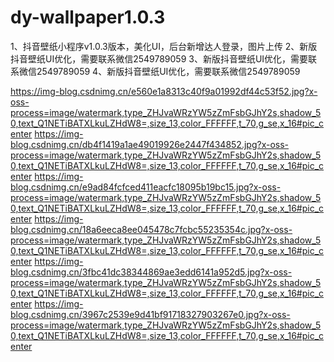 # dy-wallpaper1.0.3
1、抖音壁纸小程序v1.0.3版本，美化UI，后台新增达人登录，图片上传
2、新版抖音壁纸UI优化，需要联系微信2549789059
3、新版抖音壁纸UI优化，需要联系微信2549789059
4、新版抖音壁纸UI优化，需要联系微信2549789059

https://img-blog.csdnimg.cn/e560e1a8313c40f9a01992df44c53f52.jpg?x-oss-process=image/watermark,type_ZHJvaWRzYW5zZmFsbGJhY2s,shadow_50,text_Q1NETiBATXLkuLZHdW8=,size_13,color_FFFFFF,t_70,g_se,x_16#pic_center
https://img-blog.csdnimg.cn/db4f1419a1ae49019926e2447f434852.jpg?x-oss-process=image/watermark,type_ZHJvaWRzYW5zZmFsbGJhY2s,shadow_50,text_Q1NETiBATXLkuLZHdW8=,size_13,color_FFFFFF,t_70,g_se,x_16#pic_center
https://img-blog.csdnimg.cn/e9ad84fcfced411eacfc18095b19bc15.jpg?x-oss-process=image/watermark,type_ZHJvaWRzYW5zZmFsbGJhY2s,shadow_50,text_Q1NETiBATXLkuLZHdW8=,size_13,color_FFFFFF,t_70,g_se,x_16#pic_center
https://img-blog.csdnimg.cn/18a6eeca8ee045478c7fcbc55235354c.jpg?x-oss-process=image/watermark,type_ZHJvaWRzYW5zZmFsbGJhY2s,shadow_50,text_Q1NETiBATXLkuLZHdW8=,size_13,color_FFFFFF,t_70,g_se,x_16#pic_center
https://img-blog.csdnimg.cn/3fbc41dc38344869ae3edd6141a952d5.jpg?x-oss-process=image/watermark,type_ZHJvaWRzYW5zZmFsbGJhY2s,shadow_50,text_Q1NETiBATXLkuLZHdW8=,size_13,color_FFFFFF,t_70,g_se,x_16#pic_center
https://img-blog.csdnimg.cn/3967c2539e9d41bf91718327903267e0.jpg?x-oss-process=image/watermark,type_ZHJvaWRzYW5zZmFsbGJhY2s,shadow_50,text_Q1NETiBATXLkuLZHdW8=,size_13,color_FFFFFF,t_70,g_se,x_16#pic_center
